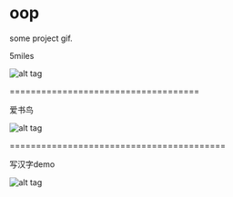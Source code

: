 # oop
some project gif.


5miles

![alt tag](https://raw.github.com/oday0311/oop/master/5miles.gif)


====================================


爱书鸟

![alt tag](https://raw.github.com/oday0311/oop/master/爱书鸟.gif)


=========================================


写汉字demo

![alt tag](https://raw.github.com/oday0311/oop/master/写汉字demo.gif)

